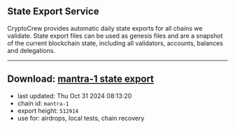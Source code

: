## State Export Service
CryptoCrew provides automatic daily state exports for all chains we validate. State export files can be used as genesis files and are a snapshot of the current blockchain state, including all validators, accounts, balances and delegations.

---
**Download: [mantra-1 state export](https://dl-eu2.ccvalidators.com/SERVICE/mantrachain/mantra-1_export_512914.json)**
---

- last updated: Thu Oct 31 2024 08:13:20
- chain id: `mantra-1`
- export height: `512914`
- use for: airdrops, local tests, chain recovery
